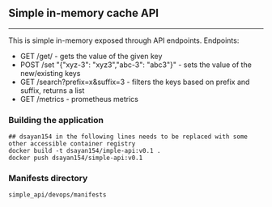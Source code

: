 ## Simple in-memory cache API
---
This is simple in-memory exposed through API endpoints. 
Endpoints:
- GET /get/<key> - gets the value of the given key
- POST /set "{\"xyz-3\": \"xyz3\",\"abc-3\": \"abc3\"}" - sets the value of the new/existing keys
- GET /search?prefix=x&suffix=3 - filters the keys based on prefix and suffix, returns a list
- GET /metrics - prometheus metrics

### Building the application
```
## dsayan154 in the following lines needs to be replaced with some other accessible container registry
docker build -t dsayan154/imple-api:v0.1 . 
docker push dsayan154/simple-api:v0.1
```

### Manifests directory
```
simple_api/devops/manifests
```
